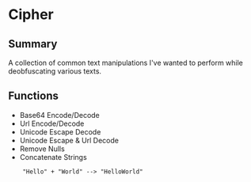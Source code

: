 # Cipher

## Summary
A collection of common text manipulations I've wanted to perform while deobfuscating various texts.

## Functions
* Base64 Encode/Decode
* Url Encode/Decode
* Unicode Escape Decode
* Unicode Escape & Url Decode
* Remove Nulls
* Concatenate Strings
```
    "Hello" + "World" --> "HelloWorld"
```
